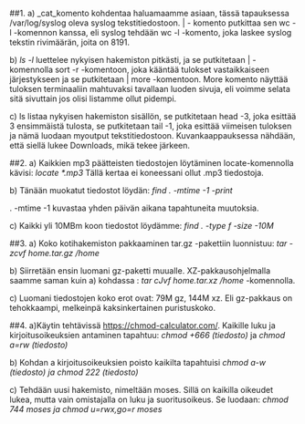 ##1. 
a) _cat_komento kohdentaa haluamaamme asiaan, tässä tapauksessa /var/log/syslog oleva syslog tekstitiedostoon. | - komento putkittaa sen wc -l -komennon kanssa, eli syslog tehdään wc -l -komento, joka laskee syslog tekstin rivimäärän, joita on 8191.

b) _ls -l_ 
luettelee nykyisen hakemiston pitkästi, ja se putkitetaan | -komennolla sort -r -komentoon, joka kääntää tulokset vastaikkaiseen järjestykseen ja se putkitetaan | more -komentoon. More komento näyttää tuloksen terminaaliin mahtuvaksi tavallaan luoden sivuja, eli voimme selata sitä sivuttain jos olisi listamme ollut pidempi. 

c)
 ls listaa nykyisen hakemiston sisällön, se putkitetaan head -3, joka esittää 3 ensimmäistä tulosta, se putkitetaan tail -1, joka esittää viimeisen tuloksen ja nämä luodaan myoutput tekstitiedostoon. Kuvankaappauksessa nähdään, että siellä lukee Downloads, mikä tekee järkeen. 

##2.
a) Kaikkien mp3 päätteisten tiedostojen löytäminen locate-komennolla kävisi:
_locate *.mp3_
Tällä kertaa ei koneessani ollut .mp3 tiedostoja.

b) Tänään muokatut tiedostot löydän: 
_find . -mtime -1 -print_

. -mtime -1 kuvastaa yhden päivän aikana tapahtuneita muutoksia.

c) Kaikki yli 10MBm koon tiedostot löydämme: 
_find . -type f -size -10M_

##3.
a) Koko kotihakemiston pakkaaminen tar.gz -pakettiin luonnistuu: 
_tar -zcvf home.tar.gz /home_

b) Siirretään ensin luomani gz-paketti muualle. XZ-pakkausohjelmalla saamme saman kuin a) kohdassa : 
_tar cJvf home.tar.xz /home_
-komennolla.

c) Luomani tiedostojen koko erot ovat: 79M gz, 144M xz. Eli gz-pakkaus on tehokkaampi, melkeinpä kaksinkertainen puristuskoko.

##4. 
a)Käytin tehtävissä https://chmod-calculator.com/. Kaikille luku ja kirjoitusoikeuksien antaminen tapahtuu: 
_chmod +666 (tiedosto)_ ja _chmod a=rw (tiedosto)_

b) Kohdan a kirjoitusoikeuksien poisto kaikilta tapahtuisi 
_chmod a-w (tiedosto) ja chmod 222 (tiedosto)_

c) Tehdään uusi hakemisto, nimeltään moses. Sillä on kaikilla oikeudet lukea, mutta vain omistajalla on luku ja suoritusoikeus. Se luodaan: 
_chmod 744 moses ja chmod u=rwx,go=r moses_

